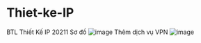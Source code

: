 # Thiet-ke-IP
BTL Thiết Kế IP 20211
<space><space>
Sơ đồ 
![image](https://user-images.githubusercontent.com/56644098/151177276-5b94ada2-0b02-4a97-b9f7-38270892530b.png)
<space><space>
Thêm dịch vụ VPN
![image](https://user-images.githubusercontent.com/56644098/151177371-06ee44e8-25dd-438f-9368-4b04e6164099.png)
